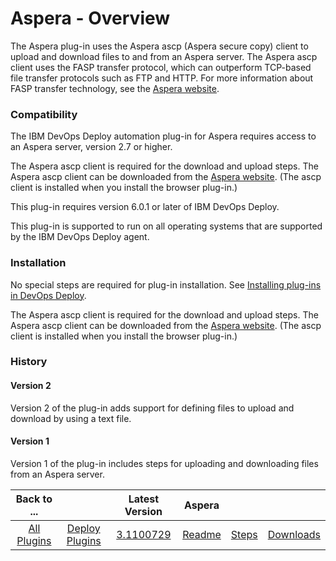 
# Aspera - Overview


The Aspera plug-in uses the Aspera ascp (Aspera secure copy) client to upload and download files to and from an Aspera server. The Aspera ascp client uses the FASP transfer protocol, which can outperform TCP-based file transfer protocols such as FTP and HTTP. For more information about FASP transfer technology, see the [Aspera website](https://www.ibm.com/products/aspera).

### Compatibility

The IBM DevOps Deploy automation plug-in for Aspera requires access to an Aspera server, version 2.7 or higher.

The Aspera ascp client is required for the download and upload steps. The Aspera ascp client can be downloaded from the [Aspera website](https://www.ibm.com/products/aspera/downloads). (The ascp client is installed when you install the browser plug-in.)

This plug-in requires version 6.0.1 or later of IBM DevOps Deploy.

This plug-in is supported to run on all operating systems that are supported by the IBM DevOps Deploy agent.

### Installation

No special steps are required for plug-in installation. See [Installing plug-ins in DevOps Deploy](https://community.ibm.com/community/user/wasdevops/blogs/laurel-dickson-bull1/2022/06/13/install-plugins "Installing plug-ins in DevOps Deploy").

The Aspera ascp client is required for the download and upload steps. The Aspera ascp client can be downloaded from the [Aspera website](https://www.ibm.com/products/aspera/downloads). (The ascp client is installed when you install the browser plug-in.)

### History

#### Version 2

Version 2 of the plug-in adds support for defining files to upload and download by using a text file.

#### Version 1

Version 1 of the plug-in includes steps for uploading and downloading files from an Aspera server.


|Back to ...||Latest Version|Aspera |||
| :---: | :---: | :---: | :---: | :---: | :---: |
|[All Plugins](../../index.md)|[Deploy Plugins](../README.md)|[3.1100729](https://raw.githubusercontent.com/UrbanCode/IBM-UCD-PLUGINS/main/files/aspera/aspera-3.1100729.zip)|[Readme](README.md)|[Steps](steps.md)|[Downloads](downloads.md)|

